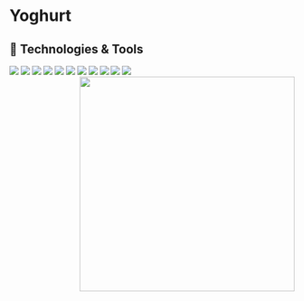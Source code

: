 # Yoghurt
## 🔧 Technologies & Tools
![](https://img.shields.io/badge/OS-Windows11-informational?style=flat&logo=Windows&logoColor=white&color=00FFFF)
![](https://img.shields.io/badge/Editor-VisualStudio2019-informational?style=flat&logo=visualstudiocode&logoColor=white&color=00FFFF)
![](https://img.shields.io/badge/Editor-VisualStudio2022-informational?style=flat&logo=visualstudiocode&logoColor=white&color=00FFFF)
![](https://img.shields.io/badge/Editor-VisualStudioCode-informational?style=flat&logo=visualstudiocode&logoColor=white&color=00FFFF)
![](https://img.shields.io/badge/Editor-IntelliJ_IDEA-informational?style=flat&logo=intellij-idea&logoColor=white&color=00FFFF)
![](https://img.shields.io/badge/Code-C++-informational?style=flat&logo=C++&logoColor=white&color=00FFFF)
![](https://img.shields.io/badge/Code-WindowsDriver-informational?style=flat&logo=Driver&logoColor=white&color=00FFFF)
![](https://img.shields.io/badge/Code-CSharp-informational?style=flat&logo=CSharp&logoColor=white&color=00FFFF)
![](https://img.shields.io/badge/Code-Python-informational?style=flat&logo=python&logoColor=white&color=00FFFF)
![](https://img.shields.io/badge/Code-Java-informational?style=flat&logo=java&logoColor=white&color=00FFFF)
![](https://img.shields.io/badge/Code-Golang-informational?style=flat&logo=go&logoColor=white&color=00FFFF)
<img align='right' src="https://github-readme-stats.vercel.app/api?username=YGYoghurt&show_icons=true&theme=radical" width="380">
